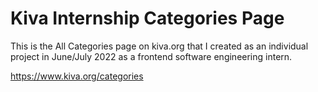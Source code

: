 # Kiva Internship Categories Page
This is the All Categories page on kiva.org that I created as an individual project in June/July 2022 as a frontend software engineering intern.

https://www.kiva.org/categories
